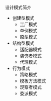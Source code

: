设计模式简介

* 创建型模式
  * 工厂模式
  * 单例模式
  * 原型模式
* 结构型模式
  * 适配器模式
  * 装饰者模式
  * 代理模式
* 行为模式
  * 策略模式
  * 模板方法模式
  * 观察者模式
  * 委派模式

